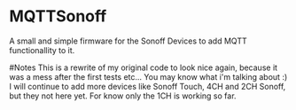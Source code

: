 # MQTTSonoff
A small and simple firmware for the Sonoff Devices to add MQTT functionallity to it.

#Notes
This is a rewrite of my original code to look nice again, because it was a mess after the first tests etc... You may know what i'm talking about :)
I will continue to add more devices like Sonoff Touch, 4CH and 2CH Sonoff, but they not here yet. For know only the 1CH is working so far.
